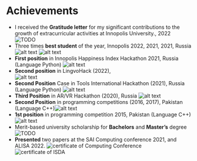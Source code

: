 # Achievements

- I received the **Gratitude letter** for my significant contributions to the growth of extracurricular activities at Innopolis University., 2022 ![TODO](----.jpg)
- Three times **best student** of the year, Innopolis 2022, 2021, 2021, Russia ![alt text](Innopolis_Diamond2020.jpg) ![alt text](Innopolis_2020_AllA's.jpg)
- **First position** in Innopolis Happiness Index Hackathon 2021, Russia (Language Python) ![alt text](Innopolis_happiness_index_2021_first.jpg)
- **Second position** in LingvoHack (2022),  
![alt text](lingohack.jpg)
- **Second Position** Case in Tools International Hackathon (2021), Russia (Language Python) ![alt text](Winner_of_THE_CASE_in_Tools_Hackathon_2021_second_Ch_Muhammad_Awais.jpg)
- **Third Position** in AR/VR Hackathon (2020), Russia ![alt text](AR_VR_3rd_Postion.jpg)
- **Second Position** in programming competitions (2016, 2017), Pakistan (Language C++)![alt text](FUUAST_Speed_programming_second.jpg)
- **1st position** in programming competition 2015, Pakistan (Language C++)![alt text](IIUI_Speed_programming_winner.jpg)
- Merit-based university scholarship for **Bachelors** and **Master’s** degree ![TODO](-----.jpg)
- **Presented** two papers at the SAI Computing conference 2021, and ALISA 2022. ![certificate of Computing Conference](Computing_conference_certificate.jpeg) ![certificate of ISDA](ISDA_presentation.png)
